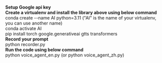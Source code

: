 **Setup Google api key**  
**Create a virtualenv and install the library above using below command**  
conda create --name AI python=3.11 ("AI" is the name of your virtualenv, you can use another name)  
conda activate AI  
pip install torch google.generativeai gtts transformers  
**Record your prompt**  
python recorder.py  
**Run the code using below command**  
python voice_agent_en.py (or python voice_agent_zh.py)
